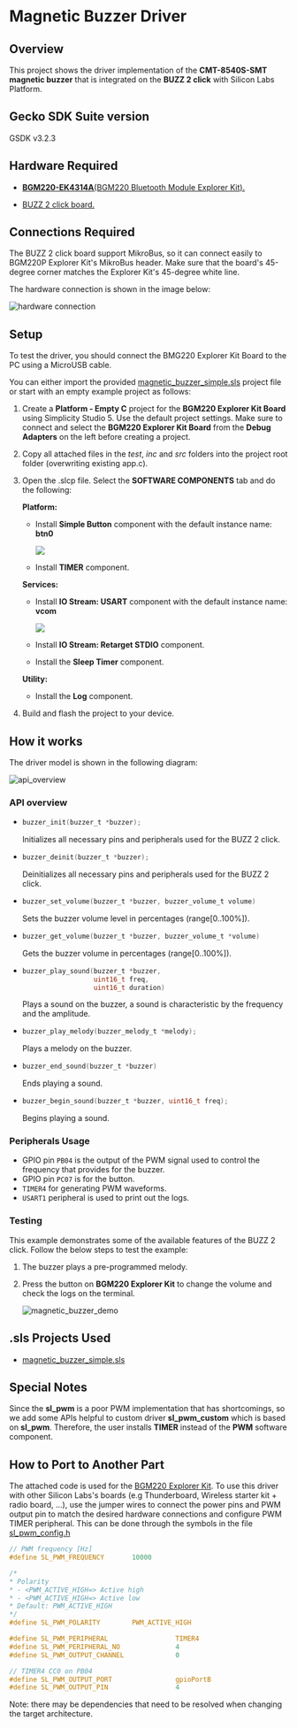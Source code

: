 # Magnetic Buzzer Driver

## Overview

This project shows the driver implementation of the **CMT-8540S-SMT magnetic buzzer** that is integrated on the **BUZZ 2 click** with Silicon Labs Platform.

## Gecko SDK Suite version

GSDK v3.2.3

## Hardware Required

- [**BGM220-EK4314A**(BGM220 Bluetooth Module Explorer Kit).](https://www.silabs.com/development-tools/wireless/bluetooth/bgm220-explorer-kit)

- [BUZZ 2 click board.](https://www.mikroe.com/buzz-2-click)

## Connections Required

The BUZZ 2 click board support MikroBus, so it can connect easily to BGM220P Explorer Kit's MikroBus header. Make sure that the board's 45-degree corner matches the Explorer Kit's 45-degree white line.

The hardware connection is shown in the image below:

![hardware connection](images/hardware_connection.png)

## Setup

To test the driver, you should connect the BMG220 Explorer Kit Board to the PC using a MicroUSB cable.

You can either import the provided [magnetic_buzzer_simple.sls](SimplicityStudio/magnetic_buzzer_simple.sls) project file or start with an empty example project as follows:

1. Create a **Platform - Empty C** project for the **BGM220 Explorer Kit Board** using Simplicity Studio 5. Use the default project settings. Make sure to connect and select the **BGM220 Explorer Kit Board** from the **Debug Adapters** on the left before creating a project.

2. Copy all attached files in the _test_, _inc_ and _src_ folders into the project root folder (overwriting existing app.c).

3. Open the .slcp file. Select the **SOFTWARE COMPONENTS** tab and do the following:

   **Platform:**

   - Install **Simple Button** component with the default instance name: **btn0**

     ![](images/button_component.png)

   - Install **TIMER** component.

   **Services:**

   - Install **IO Stream: USART** component with the default instance name: **vcom**

     ![](images/usart_component.png)

   - Install **IO Stream: Retarget STDIO** component.

   - Install the **Sleep Timer** component.

   **Utility:**

   - Install the **Log** component.

4. Build and flash the project to your device.

## How it works

The driver model is shown in the following diagram:

![api_overview](images/api_overview.png)

### API overview

- ```C
  buzzer_init(buzzer_t *buzzer);
  ```

  Initializes all necessary pins and peripherals used for the BUZZ 2 click.

- ```C
  buzzer_deinit(buzzer_t *buzzer);
  ```

  Deinitializes all necessary pins and peripherals used for the BUZZ 2 click.

- ```C
  buzzer_set_volume(buzzer_t *buzzer, buzzer_volume_t volume)
  ```

  Sets the buzzer volume level in percentages (range[0..100%]).

- ```C
  buzzer_get_volume(buzzer_t *buzzer, buzzer_volume_t *volume)
  ```

  Gets the buzzer volume in percentages (range[0..100%]).

- ```C
  buzzer_play_sound(buzzer_t *buzzer,
                    uint16_t freq,
                    uint16_t duration)
  ```

  Plays a sound on the buzzer, a sound is characteristic by the frequency and the amplitude.

- ```C
  buzzer_play_melody(buzzer_melody_t *melody);
  ```

  Plays a melody on the buzzer.

- ```C
  buzzer_end_sound(buzzer_t *buzzer)
  ```

  Ends playing a sound.

- ```C
  buzzer_begin_sound(buzzer_t *buzzer, uint16_t freq);
  ```

  Begins playing a sound.

### Peripherals Usage

- GPIO pin `PB04` is the output of the PWM signal used to control the frequency that provides for the buzzer.
- GPIO pin `PC07` is for the button.
- `TIMER4` for generating PWM waveforms.
- `USART1` peripheral is used to print out the logs.

### Testing

This example demonstrates some of the available features of the BUZZ 2 click. Follow the below steps to test the example:

1.  The buzzer plays a pre-programmed melody.

2.  Press the button on **BGM220 Explorer Kit** to change the volume and check the logs on the terminal.

    ![magnetic_buzzer_demo](images/log.png)

## .sls Projects Used

- [magnetic_buzzer_simple.sls](SimplicityStudio/magnetic_buzzer_simple.sls)

## Special Notes

Since the **sl_pwm** is a poor PWM implementation that has shortcomings, so we add some APIs helpful to custom driver **sl_pwm_custom** which is based on **sl_pwm**. Therefore, the user installs **TIMER** instead of the **PWM** software component.

## How to Port to Another Part

The attached code is used for the [BGM220 Explorer Kit](https://www.silabs.com/development-tools/wireless/bluetooth/bgm220-explorer-kit). To use this driver with other Silicon Labs's boards (e.g Thunderboard, Wireless starter kit + radio board, ...), use the jumper wires to connect the power pins and PWM output pin to match the desired hardware connections and configure PWM TIMER peripheral. This can be done through the symbols in the file [sl_pwm_config.h](inc/sl_pwm_config.h)

```C
// PWM frequency [Hz]
#define SL_PWM_FREQUENCY       10000

/*
* Polarity
* - <PWM_ACTIVE_HIGH=> Active high
* - <PWM_ACTIVE_HIGH=> Active low
* Default: PWM_ACTIVE_HIGH
*/
#define SL_PWM_POLARITY        PWM_ACTIVE_HIGH

#define SL_PWM_PERIPHERAL                 TIMER4
#define SL_PWM_PERIPHERAL_NO              4
#define SL_PWM_OUTPUT_CHANNEL             0

// TIMER4 CC0 on PB04
#define SL_PWM_OUTPUT_PORT                gpioPortB
#define SL_PWM_OUTPUT_PIN                 4
```

Note: there may be dependencies that need to be resolved when changing the target architecture.
